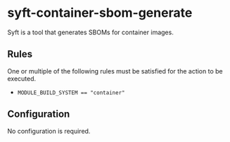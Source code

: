 # syft-container-sbom-generate

Syft is a tool that generates SBOMs for container images.


## Rules

One or multiple of the following rules must be satisfied for the action to be executed.

- `MODULE_BUILD_SYSTEM == "container"`

## Configuration


No configuration is required.
